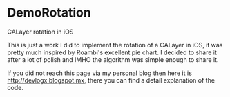 DemoRotation
============

CALayer rotation in iOS

This is just a work I did to implement the rotation of a CALayer in iOS, it was pretty much inspired by Roambi's excellent pie chart. I decided to share it after a lot of polish and IMHO the algorithm was simple enough to share it.

If you did not reach this page via my personal blog then here it is http://devlogx.blogspot.mx, there you can find a detail explanation of the code.

